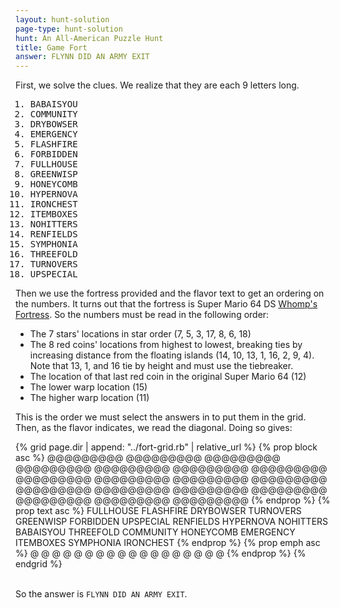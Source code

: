 ```yaml
---
layout: hunt-solution
page-type: hunt-solution
hunt: An All-American Puzzle Hunt
title: Game Fort
answer: FLYNN DID AN ARMY EXIT
---
```


First, we solve the clues. We realize that they are each 9 letters long.

<div style="font-family: monospace;" markdown="1">

 1. BABAISYOU
 2. COMMUNITY
 3. DRYBOWSER
 4. EMERGENCY
 5. FLASHFIRE
 6. FORBIDDEN
 7. FULLHOUSE
 8. GREENWISP
 9. HONEYCOMB
10. HYPERNOVA
11. IRONCHEST
12. ITEMBOXES
13. NOHITTERS
14. RENFIELDS
15. SYMPHONIA
16. THREEFOLD
17. TURNOVERS
18. UPSPECIAL
</div>

Then we use the fortress provided and the flavor text to get an ordering on the numbers. It turns out that
the fortress is Super Mario 64 DS [Whomp's Fortress](https://www.mariowiki.com/Whomp%27s_Fortress). So the numbers must be read
in the following order:
* The 7 stars' locations in star order (7, 5, 3, 17, 8, 6, 18)
* The 8 red coins' locations from highest to lowest, breaking ties by increasing distance from the floating islands (14, 10, 13, 1, 16, 2, 9, 4).
    Note that 13, 1, and 16 tie by height and must use the tiebreaker.
* The location of that last red coin in the original Super Mario 64 (12)
* The lower warp location (15)
* The higher warp location (11)

This is the order we must select the answers in to put them in the grid. Then, as the flavor indicates,
we read the diagonal. Doing so gives:

<div class="fort-grid">
{% grid page.dir | append: "../fort-grid.rb" | relative_url %}
{% prop block asc %}
         @@@@@@@@@
         @@@@@@@@@
         @@@@@@@@@
         @@@@@@@@@
         @@@@@@@@@
         @@@@@@@@@
         @@@@@@@@@
         @@@@@@@@@
         @@@@@@@@@
@@@@@@@@@         
@@@@@@@@@         
@@@@@@@@@         
@@@@@@@@@         
@@@@@@@@@         
@@@@@@@@@         
@@@@@@@@@         
@@@@@@@@@         
@@@@@@@@@         
{% endprop %}
{% prop text asc %}
FULLHOUSE         
FLASHFIRE         
DRYBOWSER         
TURNOVERS         
GREENWISP         
FORBIDDEN         
UPSPECIAL         
RENFIELDS         
HYPERNOVA         
         NOHITTERS
         BABAISYOU
         THREEFOLD
         COMMUNITY
         HONEYCOMB
         EMERGENCY
         ITEMBOXES
         SYMPHONIA
         IRONCHEST
{% endprop %}
{% prop emph asc %}
@                 
 @                
  @               
   @              
    @             
     @            
      @           
       @          
        @         
         @        
          @       
           @      
            @     
             @    
              @   
               @  
                @ 
                 @
{% endprop %}
{% endgrid %}
</div>
<br>

So the answer is `FLYNN DID AN ARMY EXIT`.